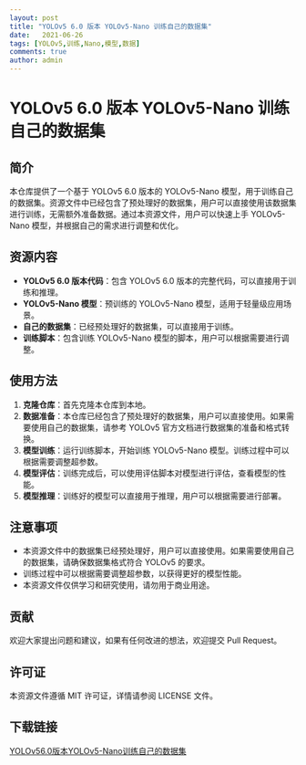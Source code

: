```yaml
---
layout: post
title: "YOLOv5 6.0 版本 YOLOv5-Nano 训练自己的数据集"
date:   2021-06-26
tags: [YOLOv5,训练,Nano,模型,数据]
comments: true
author: admin
---
```

# YOLOv5 6.0 版本 YOLOv5-Nano 训练自己的数据集

## 简介

本仓库提供了一个基于 YOLOv5 6.0 版本的 YOLOv5-Nano 模型，用于训练自己的数据集。资源文件中已经包含了预处理好的数据集，用户可以直接使用该数据集进行训练，无需额外准备数据。通过本资源文件，用户可以快速上手 YOLOv5-Nano 模型，并根据自己的需求进行调整和优化。

## 资源内容

- **YOLOv5 6.0 版本代码**：包含 YOLOv5 6.0 版本的完整代码，可以直接用于训练和推理。
- **YOLOv5-Nano 模型**：预训练的 YOLOv5-Nano 模型，适用于轻量级应用场景。
- **自己的数据集**：已经预处理好的数据集，可以直接用于训练。
- **训练脚本**：包含训练 YOLOv5-Nano 模型的脚本，用户可以根据需要进行调整。

## 使用方法

1. **克隆仓库**：首先克隆本仓库到本地。
2. **数据准备**：本仓库已经包含了预处理好的数据集，用户可以直接使用。如果需要使用自己的数据集，请参考 YOLOv5 官方文档进行数据集的准备和格式转换。
3. **模型训练**：运行训练脚本，开始训练 YOLOv5-Nano 模型。训练过程中可以根据需要调整超参数。
4. **模型评估**：训练完成后，可以使用评估脚本对模型进行评估，查看模型的性能。
5. **模型推理**：训练好的模型可以直接用于推理，用户可以根据需要进行部署。

## 注意事项

- 本资源文件中的数据集已经预处理好，用户可以直接使用。如果需要使用自己的数据集，请确保数据集格式符合 YOLOv5 的要求。
- 训练过程中可以根据需要调整超参数，以获得更好的模型性能。
- 本资源文件仅供学习和研究使用，请勿用于商业用途。

## 贡献

欢迎大家提出问题和建议，如果有任何改进的想法，欢迎提交 Pull Request。

## 许可证

本资源文件遵循 MIT 许可证，详情请参阅 LICENSE 文件。

## 下载链接

[YOLOv56.0版本YOLOv5-Nano训练自己的数据集](https://pan.quark.cn/s/85d7fd360ae1)